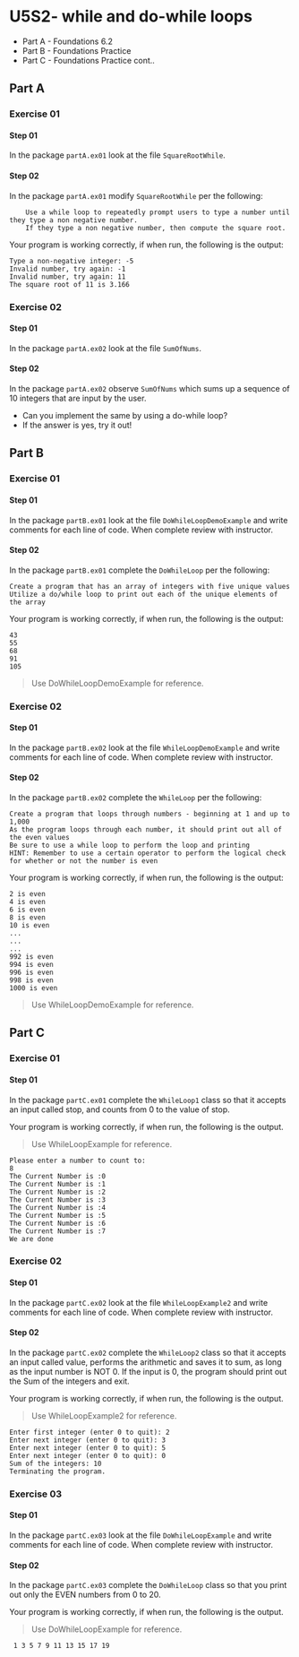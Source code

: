 # U5S2- while and do-while loops

* Part A - Foundations 6.2
* Part B - Foundations Practice
* Part C - Foundations Practice cont..

## Part A

### Exercise 01

#### Step 01

In the package `partA.ex01` look at the file `SquareRootWhile`.

#### Step 02

In the package `partA.ex01` modify `SquareRootWhile` per the following:

        Use a while loop to repeatedly prompt users to type a number until they type a non negative number. 
        If they type a non negative number, then compute the square root.

Your program is working correctly, if when run, the following is the output:
```
Type a non-negative integer: -5
Invalid number, try again: -1
Invalid number, try again: 11
The square root of 11 is 3.166
```

### Exercise 02

#### Step 01

In the package `partA.ex02` look at the file `SumOfNums`.

#### Step 02

In the package `partA.ex02` observe `SumOfNums` which sums up a
sequence of 10 integers that are input by the user.

* Can you implement the same by using a do-while loop?
* If the answer is yes, try it out!


## Part B

### Exercise 01

#### Step 01

In the package `partB.ex01` look at the file `DoWhileLoopDemoExample` and write comments for each line of code. When complete review with instructor.

#### Step 02

In the package `partB.ex01` complete the `DoWhileLoop` per the following:

    Create a program that has an array of integers with five unique values
    Utilize a do/while loop to print out each of the unique elements of the array

Your program is working correctly, if when run, the following is the output:
```
43
55
68
91
105
```

> Use DoWhileLoopDemoExample for reference.

### Exercise 02

#### Step 01

In the package `partB.ex02` look at the file `WhileLoopDemoExample` and write comments for each line of code. When complete review with instructor.

#### Step 02

In the package `partB.ex02` complete the `WhileLoop` per the following:

    Create a program that loops through numbers - beginning at 1 and up to 1,000
    As the program loops through each number, it should print out all of the even values
    Be sure to use a while loop to perform the loop and printing
    HINT: Remember to use a certain operator to perform the logical check for whether or not the number is even

Your program is working correctly, if when run, the following is the output:
```
2 is even
4 is even
6 is even
8 is even
10 is even
...
...
...
992 is even
994 is even
996 is even
998 is even
1000 is even
```

> Use WhileLoopDemoExample for reference.

## Part C

### Exercise 01

#### Step 01

In the package `partC.ex01` complete the `WhileLoop1` class so that it accepts an input called stop, and counts from 0 to the value of stop.

Your program is working correctly, if when run, the following is the output.

> Use WhileLoopExample for reference.

```
Please enter a number to count to: 
8
The Current Number is :0
The Current Number is :1
The Current Number is :2
The Current Number is :3
The Current Number is :4
The Current Number is :5
The Current Number is :6
The Current Number is :7
We are done
```

### Exercise 02

#### Step 01

In the package `partC.ex02` look at the file `WhileLoopExample2` and write comments for each line of code. When complete review with instructor.

#### Step 02

In the package `partC.ex02` complete the `WhileLoop2` class so that it accepts an input called value, performs the arithmetic and saves it to sum, as long as the input number is NOT 0.
If the input is 0, the program should print out the Sum of the integers and exit.

Your program is working correctly, if when run, the following is the output.

> Use WhileLoopExample2 for reference.

```
Enter first integer (enter 0 to quit): 2
Enter next integer (enter 0 to quit): 3
Enter next integer (enter 0 to quit): 5
Enter next integer (enter 0 to quit): 0
Sum of the integers: 10
Terminating the program.
```

### Exercise 03

#### Step 01

In the package `partC.ex03` look at the file `DoWhileLoopExample` and write comments for each line of code. When complete review with instructor.

#### Step 02

In the package `partC.ex03` complete the `DoWhileLoop` class so that you print out only the EVEN numbers from 0 to 20.

Your program is working correctly, if when run, the following is the output.

> Use DoWhileLoopExample for reference.

```
 1 3 5 7 9 11 13 15 17 19
```